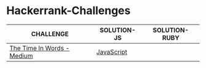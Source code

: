 # Hackerrank-Challenges

|CHALLENGE|SOLUTION-JS|SOLUTION-RUBY|
|---|---|---|
|[The Time In Words - Medium](https://www.hackerrank.com/challenges/the-time-in-words/problem)|[JavaScript](https://github.com/vieiramanda11/Hackerrank-Challenges/blob/master/the-time-in-words.js)||
